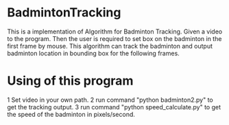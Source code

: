 # BadmintonTracking
This is a implementation of Algorithm for Badminton Tracking. Given a video to the program. Then the user is required to set box on the badminton in the first frame by mouse. This algorithm can track the badminton and output badminton location in bounding box for the following frames. 



# Using of this program
1 Set video in your own path.
2 run command "python badminton2.py" to get the tracking output.
3 run command "python speed_calculate.py" to get the speed of the badminton in pixels/second.
